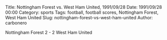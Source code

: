 Title: Nottingham Forest vs. West Ham United, 1991/09/28
Date: 1991/09/28 00:00
Category: sports
Tags: football, football scores, Nottingham Forest, West Ham United
Slug: nottingham-forest-vs-west-ham-united
Author: carbonero


Nottingham Forest 2 - 2 West Ham United
